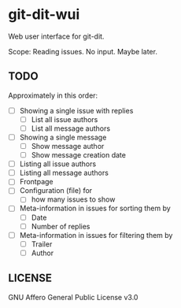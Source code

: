 # git-dit-wui

Web user interface for git-dit.

Scope: Reading issues. No input. Maybe later.

## TODO

Approximately in this order:

- [ ] Showing a single issue with replies
    - [ ] List all issue authors
    - [ ] List all message authors
- [ ] Showing a single message
    - [ ] Show message author
    - [ ] Show message creation date
- [ ] Listing all issue authors
- [ ] Listing all message authors
- [ ] Frontpage
- [ ] Configuration (file) for
    - [ ] how many issues to show
- [ ] Meta-information in issues for sorting them by
    - [ ] Date
    - [ ] Number of replies
- [ ] Meta-information in issues for filtering them by
    - [ ] Trailer
    - [ ] Author

## LICENSE

GNU Affero General Public License v3.0

